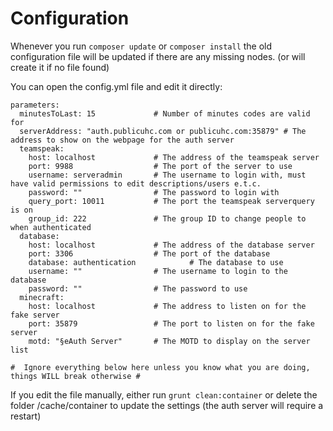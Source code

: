 Configuration
=============

Whenever you run `composer update` or `composer install` the old configuration file will be updated if there are any missing nodes. (or will create it if no file found)

You can open the config.yml file and edit it directly:

    parameters:
      minutesToLast: 15             # Number of minutes codes are valid for
      serverAddress: "auth.publicuhc.com or publicuhc.com:35879" # The address to show on the webpage for the auth server
      teamspeak:
        host: localhost             # The address of the teamspeak server
        port: 9988                  # The port of the server to use
        username: serveradmin       # The username to login with, must have valid permissions to edit descriptions/users e.t.c.
        password: ""                # The password to login with
        query_port: 10011           # The port the teamspeak serverquery is on
        group_id: 222               # The group ID to change people to when authenticated
      database:
        host: localhost             # The address of the database server
        port: 3306                  # The port of the database
        database: authentication            # The database to use
        username: ""                # The username to login to the database
        password: ""                # The password to use
      minecraft:
        host: localhost             # The address to listen on for the fake server
        port: 35879                 # The port to listen on for the fake server
        motd: "§eAuth Server"       # The MOTD to display on the server list

    #  Ignore everything below here unless you know what you are doing, things WILL break otherwise #
    
If you edit the file manually, either run `grunt clean:container` or delete the folder /cache/container to update the settings (the auth server will require a restart)
